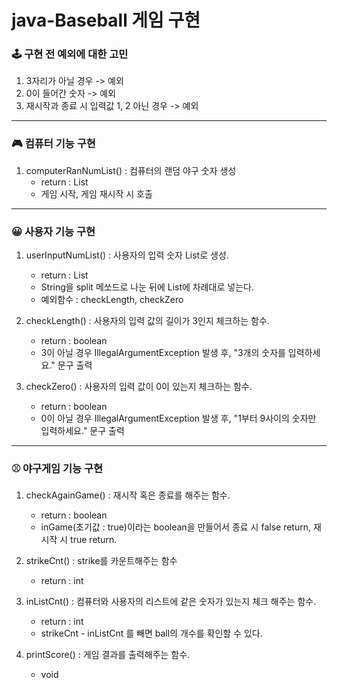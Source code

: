 # java-Baseball 게임 구현

### 🕹 구현 전 예외에 대한 고민 
1. 3자리가 아닐 경우 -> 예외
2. 0이 들어간 숫자 -> 예외
3. 재시작과 종료 시 입력값 1, 2 아닌 경우 -> 예외
---
### 🎮 컴퓨터 기능 구현
1. computerRanNumList() : 컴퓨터의 랜덤 야구 숫자 생성
   * return : List<Integer>
   * 게임 시작, 게임 재시작 시 호출 
----
### 😀 사용자 기능 구현
1. userInputNumList() : 사용자의 입력 숫자 List로 생성.
   * return : List<Integer>
   * String을 split 메쏘드로 나눈 뒤에 List에 차례대로 넣는다.
   * 예외함수  : checkLength, checkZero


2. checkLength() : 사용자의 입력 값의 길이가 3인지 체크하는 함수.
   * return : boolean
   * 3이 아닐 경우 IllegalArgumentException 발생 후, "3개의 숫자를 입력하세요." 문구 출력


3. checkZero() : 사용자의 입력 값이 0이 있는지 체크하는 함수.
   * return : boolean
   * 0이 아닐 경우 IllegalArgumentException 발생 후, "1부터 9사이의 숫자만 입력하세요." 문구 출력
---
### ⚾️ 야구게임 기능 구현
1. checkAgainGame() : 재시작 혹은 종료를 해주는 함수.
   * return : boolean
   * inGame(초기값 : true)이라는 boolean을 만들어서 종료 시 false return, 재시작 시 true return.
   

2. strikeCnt() : strike를 카운트해주는 함수
   * return : int


3. inListCnt() : 컴퓨터와 사용자의 리스트에 같은 숫자가 있는지 체크 해주는 함수. 
   * return : int
   * strikeCnt - inListCnt 를 빼면 ball의 개수를 확인할 수 있다.

4. printScore() : 게임 결과를 출력해주는 함수.
   * void
 
